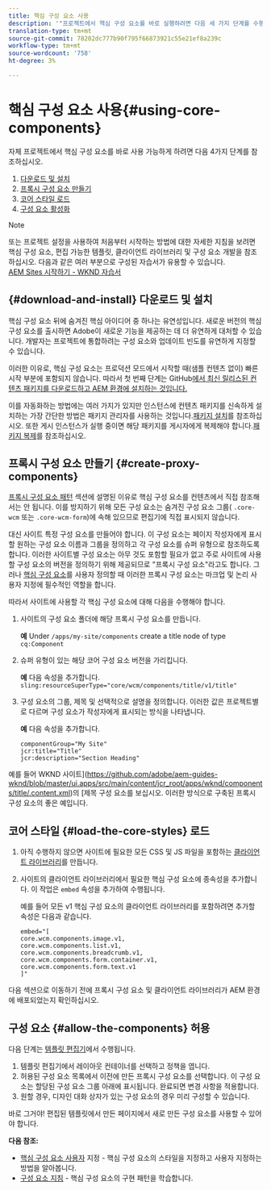```yaml
---
title: 핵심 구성 요소 사용
description: '"프로젝트에서 핵심 구성 요소를 바로 실행하려면 다음 세 가지 단계를 수행하십시오.프록시 구성 요소를 다운로드하여 설치하고 핵심 스타일을 로드하고 템플릿에 구성 요소를 사용할 수 있도록 합니다."'
translation-type: tm+mt
source-git-commit: 78202dc777b90f795f66873921c55e21ef8a239c
workflow-type: tm+mt
source-wordcount: '758'
ht-degree: 3%

---
```



# 핵심 구성 요소 사용{#using-core-components}

자체 프로젝트에서 핵심 구성 요소를 바로 사용 가능하게 하려면 다음 4가지 단계를 참조하십시오.

1. [다운로드 및 설치](#download-and-install)
1. [프록시 구성 요소 만들기](#create-proxy-components)
1. [코어 스타일 로드](#load-the-core-styles)
1. [구성 요소 활성화](#allow-the-components)

>[!NOTE]
>
>또는 프로젝트 설정을 사용하여 처음부터 시작하는 방법에 대한 자세한 지침을 보려면 핵심 구성 요소, 편집 가능한 템플릿, 클라이언트 라이브러리 및 구성 요소 개발을 참조하십시오. 다음과 같은 여러 부분으로 구성된 자습서가 유용할 수 있습니다.\
>[AEM Sites 시작하기 - WKND 자습서](https://docs.adobe.com/content/help/en/experience-manager-learn/getting-started-wknd-tutorial-develop/overview.html)

## {#download-and-install} 다운로드 및 설치

핵심 구성 요소 뒤에 숨겨진 핵심 아이디어 중 하나는 유연성입니다. 새로운 버전의 핵심 구성 요소를 출시하면 Adobe이 새로운 기능을 제공하는 데 더 유연하게 대처할 수 있습니다. 개발자는 프로젝트에 통합하려는 구성 요소와 업데이트 빈도를 유연하게 지정할 수 있습니다.

이러한 이유로, 핵심 구성 요소는 프로덕션 모드에서 시작할 때(샘플 컨텐츠 없이) 빠른 시작 부분에 포함되지 않습니다. 따라서 첫 번째 단계는 GitHub[에서 최신 릴리스된 컨텐츠 패키지를 다운로드하고 AEM 환경에 설치하는 것입니다.](https://github.com/adobe/aem-core-wcm-components/releases/latest)

이를 자동화하는 방법에는 여러 가지가 있지만 인스턴스에 컨텐츠 패키지를 신속하게 설치하는 가장 간단한 방법은 패키지 관리자를 사용하는 것입니다.[패키지 설치](https://docs.adobe.com/content/help/en/experience-manager-65/administering/contentmanagement/package-manager.html#installing-packages)를 참조하십시오. 또한 게시 인스턴스가 실행 중이면 해당 패키지를 게시자에게 복제해야 합니다.[패키지 복제](https://docs.adobe.com/content/help/en/experience-manager-65/administering/contentmanagement/package-manager.html#replicating-packages)를 참조하십시오.

## 프록시 구성 요소 만들기 {#create-proxy-components}

[프록시 구성 요소 패턴](/help/developing/guidelines.md#proxy-component-pattern) 섹션에 설명된 이유로 핵심 구성 요소를 컨텐츠에서 직접 참조해서는 안 됩니다. 이를 방지하기 위해 모든 구성 요소는 숨겨진 구성 요소 그룹( `.core-wcm` 또는 `.core-wcm-form`)에 속해 있으므로 편집기에 직접 표시되지 않습니다.

대신 사이트 특정 구성 요소를 만들어야 합니다. 이 구성 요소는 페이지 작성자에게 표시할 원하는 구성 요소 이름과 그룹을 정의하고 각 구성 요소를 슈퍼 유형으로 참조하도록 합니다. 이러한 사이트별 구성 요소는 아무 것도 포함할 필요가 없고 주로 사이트에 사용할 구성 요소의 버전을 정의하기 위해 제공되므로 &quot;프록시 구성 요소&quot;라고도 합니다. 그러나 [핵심 구성 요소](/help/developing/customizing.md)를 사용자 정의할 때 이러한 프록시 구성 요소는 마크업 및 논리 사용자 지정에 필수적인 역할을 합니다.

따라서 사이트에 사용할 각 핵심 구성 요소에 대해 다음을 수행해야 합니다.

1. 사이트의 구성 요소 폴더에 해당 프록시 구성 요소를 만듭니다.

   **예**
Under  `/apps/my-site/components` create a title node of type  `cq:Component`

1. 슈퍼 유형이 있는 해당 코어 구성 요소 버전을 가리킵니다.

   **예**
다음 속성을 추가합니다.\
   `sling:resourceSuperType="core/wcm/components/title/v1/title"`

1. 구성 요소의 그룹, 제목 및 선택적으로 설명을 정의합니다. 이러한 값은 프로젝트별로 다르며 구성 요소가 작성자에게 표시되는 방식을 나타냅니다.

   **예**
다음 속성을 추가합니다.

   ```shell
   componentGroup="My Site"
   jcr:title="Title"  
   jcr:description="Section Heading"
   ```

예를 들어 WKND 사이트](https://github.com/adobe/aem-guides-wknd/blob/master/ui.apps/src/main/content/jcr_root/apps/wknd/components/title/.content.xml)의 [제목 구성 요소를 보십시오. 이러한 방식으로 구축된 프록시 구성 요소의 좋은 예입니다.

## 코어 스타일 {#load-the-core-styles} 로드

1. 아직 수행하지 않으면 사이트에 필요한 모든 CSS 및 JS 파일을 포함하는 [클라이언트 라이브러리](https://docs.adobe.com/content/help/en/experience-manager-65/developing/introduction/clientlibs.html)를 만듭니다.
1. 사이트의 클라이언트 라이브러리에서 필요한 핵심 구성 요소에 종속성을 추가합니다. 이 작업은 `embed` 속성을 추가하여 수행됩니다.

   예를 들어 모든 v1 핵심 구성 요소의 클라이언트 라이브러리를 포함하려면 추가할 속성은 다음과 같습니다.

   ```shell
   embed="[  
   core.wcm.components.image.v1,  
   core.wcm.components.list.v1,  
   core.wcm.components.breadcrumb.v1,  
   core.wcm.components.form.container.v1,  
   core.wcm.components.form.text.v1  
   ]"
   ```

다음 섹션으로 이동하기 전에 프록시 구성 요소 및 클라이언트 라이브러리가 AEM 환경에 배포되었는지 확인하십시오.

## 구성 요소 {#allow-the-components} 허용

다음 단계는 [템플릿 편집기](https://docs.adobe.com/content/help/en/experience-manager-cloud-service/sites/authoring/features/templates.html)에서 수행됩니다.

1. 템플릿 편집기에서 레이아웃 컨테이너를 선택하고 정책을 엽니다.
1. 허용된 구성 요소 목록에서 이전에 만든 프록시 구성 요소를 선택합니다. 이 구성 요소는 할당된 구성 요소 그룹 아래에 표시됩니다. 완료되면 변경 사항을 적용합니다.
1. 원할 경우, 디자인 대화 상자가 있는 구성 요소의 경우 미리 구성할 수 있습니다.

바로 그거야! 편집된 템플릿에서 만든 페이지에서 새로 만든 구성 요소를 사용할 수 있어야 합니다.

**다음 참조:**

* [핵심 구성 요소 사용자](/help/developing/customizing.md)  지정 - 핵심 구성 요소의 스타일을 지정하고 사용자 지정하는 방법을 알아봅니다.
* [구성 요소 지침](/help/developing/guidelines.md)  - 핵심 구성 요소의 구현 패턴을 학습합니다.
